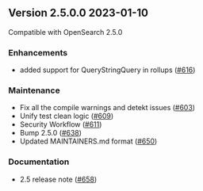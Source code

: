 ## Version 2.5.0.0 2023-01-10

Compatible with OpenSearch 2.5.0

### Enhancements
* added support for QueryStringQuery in rollups ([#616](https://github.com/opensearch-project/index-management/pull/616))

### Maintenance
* Fix all the compile warnings and detekt issues ([#603](https://github.com/opensearch-project/index-management/pull/603))
* Unify test clean logic ([#609](https://github.com/opensearch-project/index-management/pull/609))
* Security Workflow ([#611](https://github.com/opensearch-project/index-management/pull/611))
* Bump 2.5.0 ([#638](https://github.com/opensearch-project/index-management/pull/638))
* Updated MAINTAINERS.md format ([#650](https://github.com/opensearch-project/index-management/pull/650))

### Documentation
* 2.5 release note ([#658](https://github.com/opensearch-project/index-management/pull/658))
